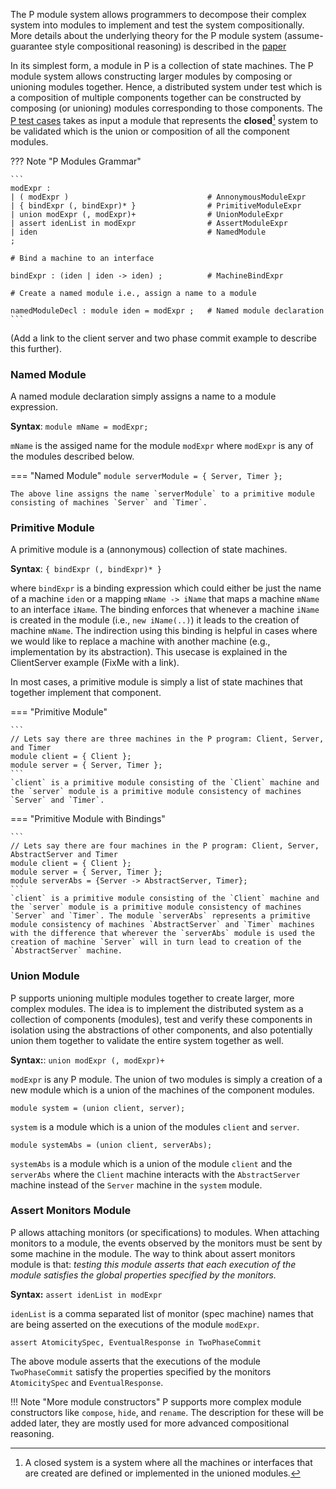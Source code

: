 The P module system allows programmers to decompose their complex system into modules to
implement and test the system compositionally. More details about the underlying theory
for the P module system (assume-guarantee style compositional reasoning) is described in
the [paper](https://ankushdesai.github.io/assets/papers/modp.pdf)

In its simplest form, a module in P is a collection of state machines. The P module system allows constructing larger modules by composing or unioning modules together. Hence, a distributed system under test which is a composition of multiple components together can be constructed by composing (or unioning) modules corresponding to those components. The [P test cases](testcases.md) takes as input a module that represents the **closed**[^1] system to be validated which is the union or composition of all the component modules.

[^1]: A closed system is a system where all the machines or interfaces that are created are defined or implemented in the unioned modules.

??? Note "P Modules Grammar"

    ```
    modExpr :
    | ( modExpr )						        # AnnonymousModuleExpr
    | { bindExpr (, bindExpr)* }                # PrimitiveModuleExpr
    | union modExpr (, modExpr)+		        # UnionModuleExpr
    | assert idenList in modExpr		        # AssertModuleExpr
    | iden                                      # NamedModule
    ;

    # Bind a machine to an interface

    bindExpr : (iden | iden -> iden) ;          # MachineBindExpr

    # Create a named module i.e., assign a name to a module

    namedModuleDecl : module iden = modExpr ;   # Named module declaration
    ```

(Add a link to the client server and two phase commit example to describe this further).

### Named Module

A named module declaration simply assigns a name to a module expression.

**Syntax**: `module mName = modExpr;`

`mName` is the assiged name for the module `modExpr` where `modExpr` is any of the modules described below.

=== "Named Module"
    `module serverModule = { Server, Timer };`

    The above line assigns the name `serverModule` to a primitive module consisting of machines `Server` and `Timer`.

### Primitive Module

A primitive module is a (annonymous) collection of state machines.

**Syntax**: `{ bindExpr (, bindExpr)* }`

where `bindExpr` is a binding expression which could either be just the name of a machine `iden` or a mapping `mName -> iName` that maps a machine `mName` to an interface `iName`. The binding enforces that whenever a machine `iName` is created in the module (i.e., `new iName(..)`) it leads to the creation of machine `mName`. The indirection using this binding is helpful in cases where we would like to replace a machine with another machine (e.g., implementation by its abstraction). This usecase is explained in the ClientServer example (FixMe with a link).

In most cases, a primitive module is simply a list of state machines that together implement that component.

=== "Primitive Module"

    ```
    // Lets say there are three machines in the P program: Client, Server, and Timer
    module client = { Client };
    module server = { Server, Timer };
    ```
    `client` is a primitive module consisting of the `Client` machine and the `server` module is a primitive module consistency of machines `Server` and `Timer`.

=== "Primitive Module with Bindings"

    ```
    // Lets say there are four machines in the P program: Client, Server, AbstractServer and Timer
    module client = { Client };
    module server = { Server, Timer };
    module serverAbs = {Server -> AbstractServer, Timer};
    ```
    `client` is a primitive module consisting of the `Client` machine and the `server` module is a primitive module consistency of machines `Server` and `Timer`. The module `serverAbs` represents a primitive module consistency of machines `AbstractServer` and `Timer` machines with the difference that wherever the `serverAbs` module is used the creation of machine `Server` will in turn lead to creation of the `AbstractServer` machine.

### Union Module

P supports unioning multiple modules together to create larger, more complex modules. The idea is to implement the distributed system as a collection of components (modules), test and verify these components in isolation using the abstractions of other components, and also potentially union them together to validate the entire system together as well.

**Syntax:**: `union modExpr (, modExpr)+`

`modExpr` is any P module. The union of two modules is simply a creation of a new module which is a union of the machines of the component modules.

`module system = (union client, server);`

`system` is a module which is a union of the modules `client` and `server`. 

`module systemAbs = (union client, serverAbs);`

`systemAbs` is a module which is a union of the module `client` and the `serverAbs` where the `Client` machine interacts with the `AbstractServer` machine instead of the `Server` machine in the `system` module.

### Assert Monitors Module

P allows attaching monitors (or specifications) to modules. When attaching monitors to a module, the events observed by the monitors must be sent by some machine in the module. The way to think about assert monitors module is that: _testing this module asserts that each execution of the module satisfies the global properties specified by the monitors._

**Syntax:** `assert idenList in modExpr`

`idenList` is a comma separated list of monitor (spec machine) names that are being asserted on the executions of the module `modExpr`.

`assert AtomicitySpec, EventualResponse in TwoPhaseCommit`

The above module asserts that the executions of the module `TwoPhaseCommit` satisfy the properties specified by the monitors `AtomicitySpec` and `EventualResponse`.

!!! Note "More module constructors"
    P supports more complex module constructors like `compose`, `hide`, and `rename`. The description for these will be added later, they are mostly used for more advanced compositional reasoning.



